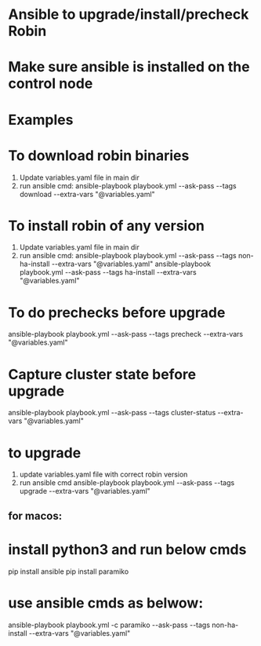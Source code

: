# Ansible to upgrade/install/precheck Robin 
# Make sure ansible is installed on the control node

# Examples
# To download robin binaries
1. Update variables.yaml file in main dir
2. run ansible cmd:
   ansible-playbook playbook.yml  --ask-pass --tags download --extra-vars "@variables.yaml"

# To install robin of any version
1. Update variables.yaml file in main dir
2. run ansible cmd:
   ansible-playbook playbook.yml  --ask-pass --tags non-ha-install --extra-vars "@variables.yaml"
   ansible-playbook playbook.yml  --ask-pass --tags ha-install --extra-vars "@variables.yaml"

# To do prechecks before upgrade
  ansible-playbook playbook.yml  --ask-pass --tags precheck --extra-vars "@variables.yaml" 

# Capture cluster state before upgrade
  ansible-playbook playbook.yml  --ask-pass --tags cluster-status --extra-vars "@variables.yaml" 

# to upgrade
1. update variables.yaml file with correct robin version
2. run ansible cmd
   ansible-playbook playbook.yml  --ask-pass --tags upgrade --extra-vars "@variables.yaml"
   
   
## for macos:
# install python3  and run below cmds
pip install ansible
pip install paramiko

# use ansible cmds as belwow:
  ansible-playbook playbook.yml -c paramiko --ask-pass --tags non-ha-install --extra-vars "@variables.yaml"
